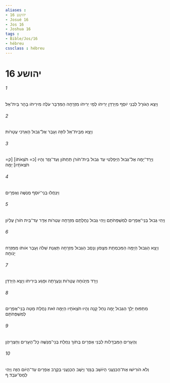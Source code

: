 ```yaml
---
aliases : 
- יהושע 16
- Josué 16
- Jos 16
- Joshua 16
tags : 
- Bible/Jos/16
- hébreu
cssclass : hébreu
---
```


# יהושע 16

###### 1
וַיֵּצֵא הַגֹּורָל לִבְנֵי יֹוסֵף מִיַּרְדֵּן יְרִיחֹו לְמֵי יְרִיחֹו מִזְרָחָה הַמִּדְבָּר עֹלֶה מִירִיחֹו בָּהָר בֵּית־אֵל׃
###### 2
וְיָצָא מִבֵּית־אֵל לוּזָה וְעָבַר אֶל־גְּבוּל הָאַרְכִּי עֲטָרֹות׃
###### 3
וְיָרַד־יָמָּה אֶל־גְּבוּל הַיַּפְלֵטִי עַד גְּבוּל בֵּית־חֹורֹן תַּחְתֹּון וְעַד־גָּזֶר וְהָיוּ [כ= תֹצְאֹתֹו] [ק= תֹצְאֹתָיו] יָמָּה׃
###### 4
וַיִּנְחֲלוּ בְנֵי־יֹוסֵף מְנַשֶּׁה וְאֶפְרָיִם׃
###### 5
וַיְהִי גְּבוּל בְּנֵי־אֶפְרַיִם לְמִשְׁפְּחֹתָם וַיְהִי גְּבוּל נַחֲלָתָם מִזְרָחָה עַטְרֹות אַדָּר עַד־בֵּית חֹורֹן עֶלְיֹון׃
###### 6
וְיָצָא הַגְּבוּל הַיָּמָּה הַמִּכְמְתָת מִצָּפֹון וְנָסַב הַגְּבוּל מִזְרָחָה תַּאֲנַת שִׁלֹה וְעָבַר אֹותֹו מִמִּזְרַח יָנֹוחָה׃
###### 7
וְיָרַד מִיָּנֹוחָה עֲטָרֹות וְנַעֲרָתָה וּפָגַע בִּירִיחֹו וְיָצָא הַיַּרְדֵּן׃
###### 8
מִתַּפּוּחַ יֵלֵךְ הַגְּבוּל יָמָּה נַחַל קָנָה וְהָיוּ תֹצְאֹתָיו הַיָּמָּה זֹאת נַחֲלַת מַטֵּה בְנֵי־אֶפְרַיִם לְמִשְׁפְּחֹתָם׃
###### 9
וְהֶעָרִים הַמִּבְדָּלֹות לִבְנֵי אֶפְרַיִם בְּתֹוךְ נַחֲלַת בְּנֵי־מְנַשֶּׁה כָּל־הֶעָרִים וְחַצְרֵיהֶן׃
###### 10
וְלֹא הֹורִישׁוּ אֶת־הַכְּנַעֲנִי הַיֹּושֵׁב בְּגָזֶר וַיֵּשֶׁב הַכְּנַעֲנִי בְּקֶרֶב אֶפְרַיִם עַד־הַיֹּום הַזֶּה וַיְהִי לְמַס־עֹבֵד׃ ף
